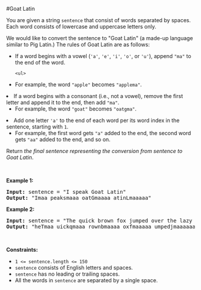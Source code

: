 #Goat Latin
<p>You are given a string <code>sentence</code> that consist of words separated by spaces. Each word consists of lowercase and uppercase letters only.</p>
<p>We would like to convert the sentence to "Goat Latin" (a made-up language similar to Pig Latin.) The rules of Goat Latin are as follows:</p>
<ul>
<li>If a word begins with a vowel (<code>'a'</code>, <code>'e'</code>, <code>'i'</code>, <code>'o'</code>, or <code>'u'</code>), append <code>"ma"</code> to the end of the word.
<pre><code>&lt;ul&gt;
</code></pre>
<li>For example, the word <code>"apple"</code> becomes <code>"applema"</code>.</li>
</ul>
</li>
<li>If a word begins with a consonant (i.e., not a vowel), remove the first letter and append it to the end, then add <code>"ma"</code>.
    <ul>
<li>For example, the word <code>"goat"</code> becomes <code>"oatgma"</code>.</li>
</ul>
</li>
<li>Add one letter <code>'a'</code> to the end of each word per its word index in the sentence, starting with <code>1</code>.
    <ul>
<li>For example, the first word gets <code>"a"</code> added to the end, the second word gets <code>"aa"</code> added to the end, and so on.</li>
</ul>
</li>
</ul>
<p>Return<em> the final sentence representing the conversion from sentence to Goat Latin</em>.</p>
<p> </p>
<p><strong class="example">Example 1:</strong></p>
<pre><strong>Input:</strong> sentence = "I speak Goat Latin"
<strong>Output:</strong> "Imaa peaksmaaa oatGmaaaa atinLmaaaaa"
</pre><p><strong class="example">Example 2:</strong></p>
<pre><strong>Input:</strong> sentence = "The quick brown fox jumped over the lazy dog"
<strong>Output:</strong> "heTmaa uickqmaaa rownbmaaaa oxfmaaaaa umpedjmaaaaaa overmaaaaaaa hetmaaaaaaaa azylmaaaaaaaaa ogdmaaaaaaaaaa"
</pre>
<p> </p>
<p><strong>Constraints:</strong></p>
<ul>
<li><code>1 &lt;= sentence.length &lt;= 150</code></li>
<li><code>sentence</code> consists of English letters and spaces.</li>
<li><code>sentence</code> has no leading or trailing spaces.</li>
<li>All the words in <code>sentence</code> are separated by a single space.</li>
</ul>
